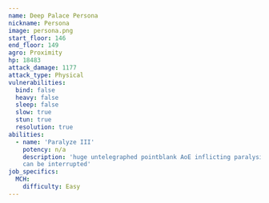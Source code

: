 ```yaml
---
name: Deep Palace Persona
nickname: Persona
image: persona.png
start_floor: 146
end_floor: 149
agro: Proximity
hp: 18483
attack_damage: 1177
attack_type: Physical
vulnerabilities:
  bind: false
  heavy: false
  sleep: false
  slow: true
  stun: true
  resolution: true
abilities:
  - name: 'Paralyze III'
    potency: n/a
    description: 'huge untelegraphed pointblank AoE inflicting paralysis (15s);
    can be interrupted'
job_specifics:
  MCH:
    difficulty: Easy
---
```

